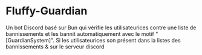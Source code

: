 # Fluffy-Guardian
Un bot Discord basé sur Bun qui vérifie les utilisateurices contre une liste de bannissements et les bannit automatiquement avec le motif "[GuardianSystem]". Si les utilisateurices son présent dans la listes des bannissements &amp; sur le serveur discord
